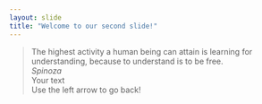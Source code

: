 ```yaml
---
layout: slide
title: "Welcome to our second slide!"
---
```

> The highest activity a human being can attain is learning for understanding,
> because to understand is to be free.  
*Spinoza*  
Your text  
Use the left arrow to go back!
